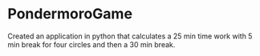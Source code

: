 # PondermoroGame
Created an application in python that calculates a 25 min time work with 5 min break for four circles and then a 30 min break.
